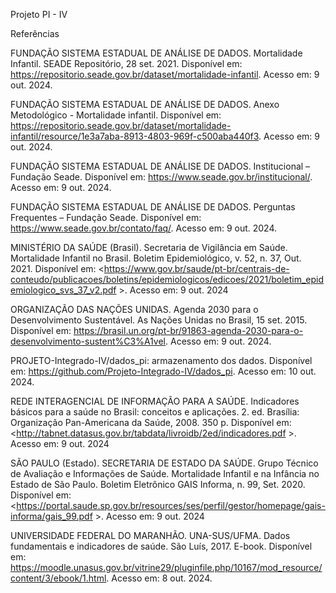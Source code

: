 Projeto PI - IV

Referências 

FUNDAÇÃO SISTEMA ESTADUAL DE ANÁLISE DE DADOS. Mortalidade Infantil. SEADE Repositório, 28 set. 2021. Disponível em: <https://repositorio.seade.gov.br/dataset/mortalidade-infantil>. Acesso em: 9 out. 2024.  

FUNDAÇÃO SISTEMA ESTADUAL DE ANÁLISE DE DADOS. Anexo Metodológico - Mortalidade infantil. Disponível em: <https://repositorio.seade.gov.br/dataset/mortalidade-infantil/resource/1e3a7aba-8913-4803-969f-c500aba440f3>. Acesso em: 9 out. 2024.   

FUNDAÇÃO SISTEMA ESTADUAL DE ANÁLISE DE DADOS. Institucional – Fundação Seade. Disponível em: <https://www.seade.gov.br/institucional/>. Acesso em: 9 out. 2024.   

FUNDAÇÃO SISTEMA ESTADUAL DE ANÁLISE DE DADOS. Perguntas Frequentes – Fundação Seade. Disponível em: <https://www.seade.gov.br/contato/faq/>. Acesso em: 9 out. 2024. 

MINISTÉRIO DA SAÚDE (Brasil). Secretaria de Vigilância em Saúde. Mortalidade Infantil no Brasil. Boletim Epidemiológico, v. 52, n. 37, Out. 2021. Disponível em: <https://www.gov.br/saude/pt-br/centrais-de-conteudo/publicacoes/boletins/epidemiologicos/edicoes/2021/boletim_epidemiologico_svs_37_v2.pdf >. Acesso em: 9 out. 2024 

ORGANIZAÇÃO DAS NAÇÕES UNIDAS. Agenda 2030 para o Desenvolvimento Sustentável. As Nações Unidas no Brasil, 15 set. 2015. Disponível em: <https://brasil.un.org/pt-br/91863-agenda-2030-para-o-desenvolvimento-sustent%C3%A1vel>. Acesso em: 9 out. 2024. 

PROJETO-Integrado-IV/dados_pi: armazenamento dos dados. Disponível em: <https://github.com/Projeto-Integrado-IV/dados_pi>. Acesso em: 10 out. 2024. 

REDE INTERAGENCIAL DE INFORMAÇÃO PARA A SAÚDE. Indicadores básicos para a saúde no Brasil: conceitos e aplicações. 2. ed. Brasília: Organização Pan-Americana da Saúde, 2008. 350 p. Disponível em: <http://tabnet.datasus.gov.br/tabdata/livroidb/2ed/indicadores.pdf >. Acesso em: 9 out. 2024 

SÃO PAULO (Estado). SECRETARIA DE ESTADO DA SAÚDE. Grupo Técnico de Avaliação e Informações de Saúde. Mortalidade Infantil e na Infância no Estado de São Paulo. Boletim Eletrônico GAIS Informa, n. 99, Set. 2020. Disponível em: <https://portal.saude.sp.gov.br/resources/ses/perfil/gestor/homepage/gais-informa/gais_99.pdf >. Acesso em: 9 out. 2024 

UNIVERSIDADE FEDERAL DO MARANHÃO. UNA-SUS/UFMA. Dados fundamentais e indicadores de saúde. São Luís, 2017. E-book. Disponível em: <https://moodle.unasus.gov.br/vitrine29/pluginfile.php/10167/mod_resource/content/3/ebook/1.html>. Acesso em: 8 out. 2024. 
